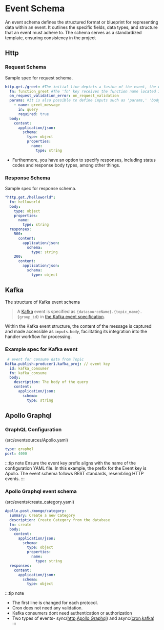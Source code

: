 # Event Schema

An event schema defines the structured format or blueprint for representing data within an event. It outlines the specific fields, data types, and structure that an event must adhere to. The schema serves as a standardized template, ensuring consistency in the project

## Http 

### Request Schema

Sample spec for request schema.
```yaml
http.get./greet: #The initial line depicts a fusion of the event, the employed method, and the path associated with the event.
  fn: function_greet #The 'fn' key receives the function name located in 'src/functions' and forwards the accompanying parameters.
  on_request_validation_error: on_request_validation
  params: #It is also possible to define inputs such as 'params,' 'body,' 'headers,' and 'query parameters.'
    - name: greet_message
      in: query
      required: true
  body:
    content:
      application/json:
        schema:
          type: object
          properties:
            name: 
              type: string
```
- Furthermore, you have an option to specify responses, including status codes and response body types, among other things.


### Response Schema
Sample spec for response schema.
```yaml
"http.get./helloworld":
  fn: helloworld
  body:
    type: object
    properties:
      name:
        type: string
  responses:
    500:
      content:
        application/json: 
          schema:
            type: string
    200:
      content:
        application/json:
          schema:
            type: object
```
## Kafka

The structure of Kafka event schema

> A [Kafka](https://github.com/godspeedsystems/gs-plugins/tree/main/plugins/kafka-as-datasource-as-eventsource#godspeed-plugin-kafka-as-datasource-as-eventsource) event is specified as `{datasourceName}.{topic_name}.{group_id}` in [the Kafka event specification](#example-spec-for-kafka-event).

Within the Kafka event structure, the content of the message is captured and made accessible as `inputs.body`, facilitating its integration into the handler workflow for processing.

### Example spec for Kafka event

``` yaml
 # event for consume data from Topic
Kafka.publish-producer1.kafka_proj: // event key
  id: kafka_consumer
  fn: kafka_consume
  body:
    description: The body of the query
    content:
      application/json: 
        schema:
          type: string
 ```

## Apollo Graphql

### GraphQL Configuration 

(src/eventsources/Apollo.yaml)
```yaml
type: graphql
port: 4000
```

:::tip note
Ensure the event key prefix aligns with the name of the configuration YAML file. In this example, the prefix for the Event key is Apollo. The event schema follows REST standards, resembling HTTP events.
:::

### Apollo Graphql event schema

(src/events/create_category.yaml)
```yaml
Apollo.post./mongo/category:
  summary: Create a new Category
  description: Create Category from the database
  fn: create
  body:
    content:
      application/json:
        schema:
          type: object
          properties:
            name:
              type: string
  responses:
    content:
      application/json:
        schema:
          type: object
```

:::tip note
- The first line is changed for each protocol.
- Cron does not need any validation.
- Kafka consumers dont need authentication or authorization 
- Two types of events- sync([http](https://github.com/godspeedsystems/gs-plugins/blob/main/plugins/express-as-http/README.md),[Apollo Graphql](https://github.com/godspeedsystems/gs-plugins/blob/main/plugins/graphql-as-eventsource/README.md)) and async([cron](https://github.com/godspeedsystems/gs-plugins/blob/main/plugins/cron-as-eventsource/README.md),[kafka](https://github.com/godspeedsystems/gs-plugins/blob/main/plugins/kafka-as-datasource-as-eventsource/README.md))
:::